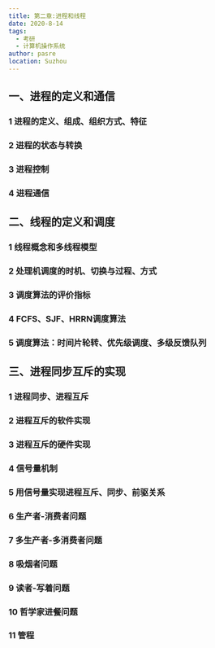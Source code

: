 ```yaml
---
title: 第二章:进程和线程
date: 2020-8-14
tags: 
  - 考研
  - 计算机操作系统
author: pasre
location: Suzhou  
---
```


## 一、进程的定义和通信
### 1 进程的定义、组成、组织方式、特征

### 2 进程的状态与转换

### 3 进程控制

### 4 进程通信

## 二、线程的定义和调度
### 1 线程概念和多线程模型

### 2 处理机调度的时机、切换与过程、方式

### 3 调度算法的评价指标

### 4 FCFS、SJF、HRRN调度算法

### 5 调度算法：时间片轮转、优先级调度、多级反馈队列

## 三、进程同步互斥的实现
### 1 进程同步、进程互斥

### 2 进程互斥的软件实现

### 3 进程互斥的硬件实现

### 4 信号量机制

### 5 用信号量实现进程互斥、同步、前驱关系

### 6 生产者-消费者问题

### 7 多生产者-多消费者问题

### 8 吸烟者问题

### 9 读者-写着问题

### 10 哲学家进餐问题

### 11 管程

